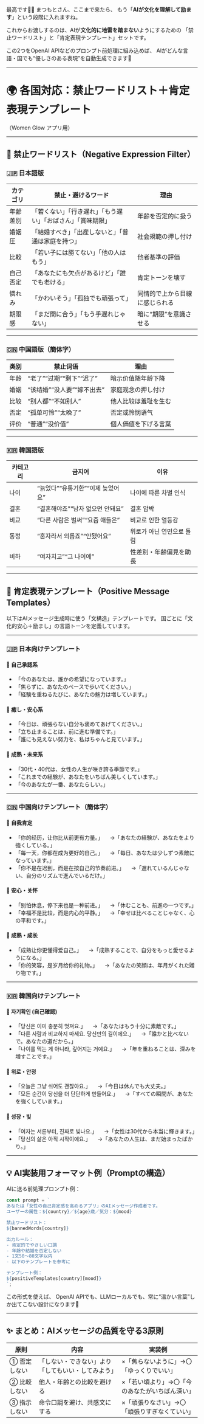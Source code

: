 最高です👏✨
まつもとさん、ここまで来たら、
もう「**AIが文化を理解して励ます**」という段階に入れますね。

これからお渡しするのは、AIが**文化的に地雷を踏まない**ようにするための
「禁止ワードリスト」と「肯定表現テンプレート」セットです。

この2つをOpenAI APIなどのプロンプト前処理に組み込めば、
AIがどんな言語・国でも“優しさのある表現”を自動生成できます🌸

---

# 🌍 各国対応：禁止ワードリスト＋肯定表現テンプレート

（Women Glow アプリ用）

---

## 🚫 **禁止ワードリスト（Negative Expression Filter）**

### 🇯🇵 日本語版

| カテゴリ | 禁止・避けるワード                      | 理由              |
| ---- | ------------------------------ | --------------- |
| 年齢差別 | 「若くない」「行き遅れ」「もう遅い」「おばさん」「賞味期限」 | 年齢を否定的に扱う       |
| 婚姻圧  | 「結婚すべき」「出産しないと」「普通は家庭を持つ」      | 社会規範の押し付け       |
| 比較   | 「若い子には勝てない」「他の人はもう」            | 他者基準の評価         |
| 自己否定 | 「あなたにも欠点があるけど」「誰でも老ける」         | 肯定トーンを壊す        |
| 憐れみ  | 「かわいそう」「孤独でも頑張って」              | 同情的で上から目線に感じられる |
| 期限感  | 「まだ間に合う」「もう手遅れじゃない」            | 暗に“期限”を意識させる    |

---

### 🇨🇳 中国語版（簡体字）

| 类别 | 禁止词语             | 理由         |
| -- | ---------------- | ---------- |
| 年龄 | “老了”“过期”“剩下”“迟了” | 暗示价值随年龄下降  |
| 婚姻 | “该结婚”“没人要”“嫁不出去” | 家庭观念の押し付け  |
| 比较 | “别人都”“不如别人”      | 他人比较は羞耻を生む |
| 否定 | “孤单可怜”“太晚了”      | 否定或怜悯语气    |
| 评价 | “普通”“没价值”        | 個人価値を下げる言葉 |

---

### 🇰🇷 韓国語版

| 카테고리 | 금지어                  | 이유             |
| ---- | -------------------- | -------------- |
| 나이   | “늙었다”“유통기한”“이제 늦었어요” | 나이에 따른 차별 인식   |
| 결혼   | “결혼해야죠”“남자 없으면 안돼요”  | 결혼 압박          |
| 비교   | “다른 사람은 벌써”“요즘 애들은”  | 비교로 인한 열등감     |
| 동정   | “혼자라서 외롭죠”“안됐어요”     | 위로가 아닌 연민으로 들림 |
| 비하   | “여자치고”“그 나이에”        | 性差別・年齢偏見を助長    |

---

## 🌸 **肯定表現テンプレート（Positive Message Templates）**

以下はAIメッセージ生成時に使う「文構造」テンプレートです。
国ごとに「文化的安心＋励まし」の言語トーンを定義しています。

---

### 🇯🇵 日本向けテンプレート

#### 💬 自己承認系

* 「今のあなたは、誰かの希望になっています。」
* 「焦らずに、あなたのペースで歩いてください。」
* 「経験を重ねるたびに、あなたの魅力は増しています。」

#### 🌿 癒し・安心系

* 「今日は、頑張らない自分も褒めてあげてください。」
* 「立ち止まることは、前に進む準備です。」
* 「誰にも見えない努力を、私はちゃんと見ています。」

#### 🌸 成熟・未来系

* 「30代・40代は、女性の人生が咲き誇る季節です。」
* 「これまでの経験が、あなたをいちばん美しくしています。」
* 「今のあなたが一番、あなたらしい。」

---

### 🇨🇳 中国向けテンプレート（簡体字）

#### 💬 自我肯定

* 「你的经历，让你比从前更有力量。」
  　→「あなたの経験が、あなたをより強くしている。」
* 「每一天，你都在成为更好的自己。」
  　→「毎日、あなたは少しずつ素敵になっています。」
* 「你不是在迟到，而是在按自己的节奏前进。」
  　→「遅れているんじゃない、自分のリズムで進んでいるだけ。」

#### 🌿 安心・关怀

* 「别怕休息，停下来也是一种前进。」
  　→「休むことも、前進の一つです。」
* 「幸福不是比较，而是内心的平静。」
  　→「幸せは比べることじゃなく、心の平和です。」

#### 🌸 成熟・成长

* 「成熟让你更懂得爱自己。」
  　→「成熟することで、自分をもっと愛せるようになる。」
* 「你的笑容，是岁月给你的礼物。」
  　→「あなたの笑顔は、年月がくれた贈り物です。」

---

### 🇰🇷 韓国向けテンプレート

#### 💬 자기확인 (自己確認)

* 「당신은 이미 충분히 멋져요.」
  　→「あなたはもう十分に素敵です。」
* 「다른 사람과 비교하지 마세요. 당신만의 길이에요.」
  　→「誰かと比べないで。あなたの道だから。」
* 「나이를 먹는 게 아니라, 깊어지는 거예요.」
  　→「年を重ねることは、深みを増すことです。」

#### 🌿 위로・안정

* 「오늘은 그냥 쉬어도 괜찮아요.」
  　→「今日は休んでも大丈夫。」
* 「모든 순간이 당신을 더 단단하게 만들어요.」
  　→「すべての瞬間が、あなたを強くしています。」

#### 🌸 성장・빛

* 「여자는 서른부터, 진짜로 빛나요.」
  　→「女性は30代から本当に輝きます。」
* 「당신의 삶은 아직 시작이에요.」
  　→「あなたの人生は、まだ始まったばかり。」

---

## 💡 AI実装用フォーマット例（Promptの構造）

AIに送る前処理プロンプト例：

```ts
const prompt = `
あなたは「女性の自己肯定感を高めるアプリ」のAIメッセージ作成者です。
ユーザーの属性：${country}／${age}歳／気分：${mood}

禁止ワードリスト：
${bannedWords[country]}

出力ルール：
- 肯定的でやさしい口調
- 年齢や結婚を否定しない
- 1文50〜80文字以内
- 以下のテンプレートを参考に

テンプレート例：
${positiveTemplates[country][mood]}
`;
```

この形式を使えば、
OpenAI APIでも、LLMローカルでも、常に“温かい言葉”しか出てこない設計になります💫

---

## ✨ まとめ：AIメッセージの品質を守る3原則

| 原則      | 内容                        | 実装例                      |
| ------- | ------------------------- | ------------------------ |
| ① 否定しない | 「しない・できない」より「してもいい・してみよう」 | ×「焦らないように」→〇「ゆっくりでいい」    |
| ② 比較しない | 他人・年齢との比較を避ける             | ×「若い頃より」→〇「今のあなたがいちばん深い」 |
| ③ 指示しない | 命令口調を避け、共感文にする            | ×「頑張りなさい」→〇「頑張りすぎなくていい」  |


